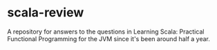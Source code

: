 # scala-review

A repository for answers to the questions in Learning Scala: Practical Functional Programming for the JVM since it's been around half a year.
